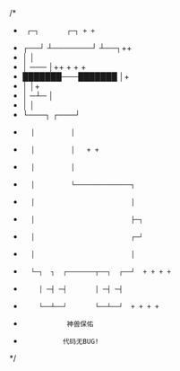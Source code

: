/*
 *      ┌─┐       ┌─┐ + +
 *   ┌──┘ ┴───────┘ ┴──┐++
 *   │                 │
 *   │       ───       │++ + + +
 *   ███████───███████ │+
 *   │                 │+
 *   │       ─┴─       │
 *   │                 │
 *   └───┐         ┌───┘
 *       │         │
 *       │         │   + +
 *       │         │
 *       │         └──────────────┐
 *       │                        │
 *       │                        ├─┐
 *       │                        ┌─┘
 *       │                        │
 *       └─┐  ┐  ┌───────┬──┐  ┌──┘  + + + +
 *         │ ─┤ ─┤       │ ─┤ ─┤
 *         └──┴──┘       └──┴──┘  + + + +
 *                神兽保佑
 *               代码无BUG!
 */
